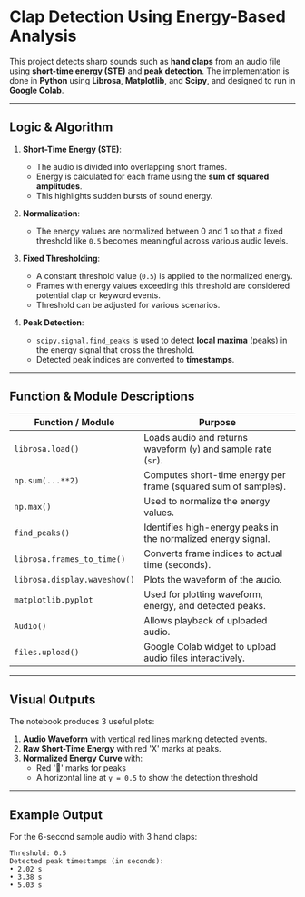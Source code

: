 # Clap Detection Using Energy-Based Analysis

This project detects sharp sounds such as **hand claps** from an audio file using **short-time energy (STE)** and **peak detection**. The implementation is done in **Python** using **Librosa**, **Matplotlib**, and **Scipy**, and designed to run in **Google Colab**.

---

##  Logic & Algorithm

1. **Short-Time Energy (STE)**:
   - The audio is divided into overlapping short frames.
   - Energy is calculated for each frame using the **sum of squared amplitudes**.
   - This highlights sudden bursts of sound energy.

2. **Normalization**:
   - The energy values are normalized between 0 and 1 so that a fixed threshold like `0.5` becomes meaningful across various audio levels.

3. **Fixed Thresholding**:
   - A constant threshold value (`0.5`) is applied to the normalized energy.
   - Frames with energy values exceeding this threshold are considered potential clap or keyword events.
   - Threshold can be adjusted for various scenarios.

4. **Peak Detection**:
   - `scipy.signal.find_peaks` is used to detect **local maxima** (peaks) in the energy signal that cross the threshold.
   - Detected peak indices are converted to **timestamps**.

---

##  Function & Module Descriptions

| Function / Module               | Purpose |
|--------------------------------|---------|
| `librosa.load()`               | Loads audio and returns waveform (`y`) and sample rate (`sr`). |
| `np.sum(...**2)`               | Computes short-time energy per frame (squared sum of samples). |
| `np.max()`                     | Used to normalize the energy values. |
| `find_peaks()`                 | Identifies high-energy peaks in the normalized energy signal. |
| `librosa.frames_to_time()`     | Converts frame indices to actual time (seconds). |
| `librosa.display.waveshow()`   | Plots the waveform of the audio. |
| `matplotlib.pyplot`            | Used for plotting waveform, energy, and detected peaks. |
| `Audio()`                      | Allows playback of uploaded audio. |
| `files.upload()`               | Google Colab widget to upload audio files interactively. |

---

##  Visual Outputs

The notebook produces 3 useful plots:

1. **Audio Waveform** with vertical red lines marking detected events.
2. **Raw Short-Time Energy** with red 'X' marks at peaks.
3. **Normalized Energy Curve** with:
   - Red '🔴' marks for peaks
   - A horizontal line at `y = 0.5` to show the detection threshold

---

##  Example Output

For the 6-second sample audio with 3 hand claps:

```text
Threshold: 0.5
Detected peak timestamps (in seconds):
• 2.02 s
• 3.38 s
• 5.03 s
